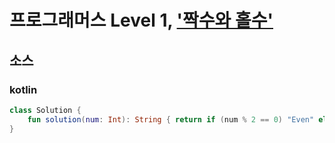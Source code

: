 # 프로그래머스 Level 1, ['짝수와 홀수'](https://programmers.co.kr/learn/courses/30/lessons/12937)

## 소스

### kotlin

```kotlin
class Solution {
    fun solution(num: Int): String { return if (num % 2 == 0) "Even" else "Odd" }
}
```